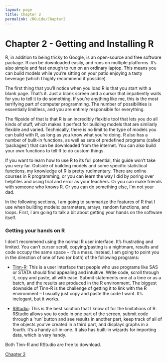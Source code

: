 ```yaml
---
layout: page
title: Chapter 2
permalink: /RGuide/Chapter2
---
```


# Chapter 2 - Getting and Installing R
R, in addition to being tricky to Google, is an open-source and free software package. R can be downloaded easily, and runs on multiple platforms. It’s also simple and fast enough to run on an ordinary laptop. This means you can build models while you’re sitting on your patio enjoying a tasty beverage (which I highly recommend if possible).

The first thing that you’ll notice when you load R is that you start with a blank page. That’s it. Just a blank screen and a cursor that impatiently waits for you to tell it to do something. If you’re anything like me, this is the most terrifying part of computer programming. The number of possibilities is essentially limitless, and you are entirely responsible for everything.

The flipside of that is that R is an incredibly flexible tool that lets you do all kinds of stuff, which makes it perfect for building models that are similarly flexible and varied. Technically, there is no limit to the type of models you can build with R, as long as you know what you’re doing. R also has a number of built-in functions, as well as sets of predefined programs (called ‘packages’) that can be downloaded from the internet. You can also build your own functions to tell R to do custom things.

If you want to learn how to use R to its full potential, this guide won’t take you very far. Outside of building models and some specific statistical functions, my knowledge of R is pretty rudimentary. There are online courses in R programming, or you can learn the way I did by poring over helpfiles and using trial and error as your teachers. Or you can make friends with someone who knows R. Or you can do something else, I'm not your dad.

In the following sections, I am going to summarize the features of R that I use when building models: parameters, arrays, random functions, and loops. First, I am going to talk a bit about getting your hands on the software itself.

### Getting your hands on R

I don’t recommend using the normal R user interface. It’s frustrating and limited. You can’t cursor scroll, copying/pasting is a nightmare, results and code occupy the same space – it’s a mess. Instead, I am going to point you in the direction of one of two (or both) of the following programs:

- [Tinn-R](https://sourceforge.net/projects/tinn-r/): This is a user interface that people who use programs like SAS or STATA should find appealing and intuitive. Write code, scroll through it, copy and paste, all with ease. Submit statements one at a time or as a batch, and the results are produced in the R environment. The biggest downside of Tinn-R is the challenge of getting it to link with the R environment – I usually just copy and paste the code I want. It’s inelegant, but it works.

- [RStudio](https://rstudio.com/): This is the best solution that I know of for the limitations of R. RStudio allows you to code in one part of the screen, submit code through a ‘run’ button and see results in another part, keep track of all of the objects you’ve created in a third part, and displays graphs in a fourth. It’s a handy all-in-one. It also has built-in wizards for importing data, which is very handy.

Both Tinn-R and RStudio are free to download.

[Chapter 2](http://healthyuncertainty.github.io/RGuide/Chapter2)
